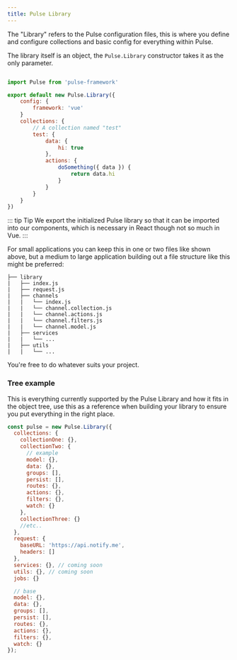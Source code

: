 ```yaml
---
title: Pulse Library
---
```


The "Library" refers to the Pulse configuration files, this is where you define and configure collections and basic config for everything within Pulse.

The library itself is an object, the `Pulse.Library` constructor takes it as the only parameter.

```js

import Pulse from 'pulse-framework'

export default new Pulse.Library({
    config: {
        framework: 'vue'
    }
    collections: {
        // A collection named "test"
        test: {
            data: {
                hi: true
            },
            actions: {
                doSomething({ data }) {
                    return data.hi
                }
            }
        }
    }
})

```

::: tip Tip
We export the initialized Pulse library so that it can be imported into our components, which is necessary in React though not so much in Vue.
:::

For small applications you can keep this in one or two files like shown above, but a medium to large application building out a file structure like this might be preferred:

```
├── library
|   ├── index.js
|   ├── request.js
|   ├── channels
|   |   └── index.js
|   |   └── channel.collection.js
|   |   └── channel.actions.js
|   |   └── channel.filters.js
|   |   └── channel.model.js
|   ├── services
|   |   └── ...
|   ├── utils
|   |   └── ...

```

You're free to do whatever suits your project.

### Tree example

This is everything currently supported by the Pulse Library and how it fits in the object tree, use this as a reference when building your library to ensure you put everything in the right place.

```js
const pulse = new Pulse.Library({
  collections: {
    collectionOne: {},
    collectionTwo: {
      // example
      model: {},
      data: {},
      groups: [],
      persist: [],
      routes: {},
      actions: {},
      filters: {},
      watch: {}
    },
    collectionThree: {}
    //etc..
  },
  request: {
    baseURL: 'https://api.notify.me',
    headers: []
  },
  services: {}, // coming soon
  utils: {}, // coming soon
  jobs: {}

  // base
  model: {},
  data: {},
  groups: [],
  persist: [],
  routes: {},
  actions: {},
  filters: {},
  watch: {}
});
```
